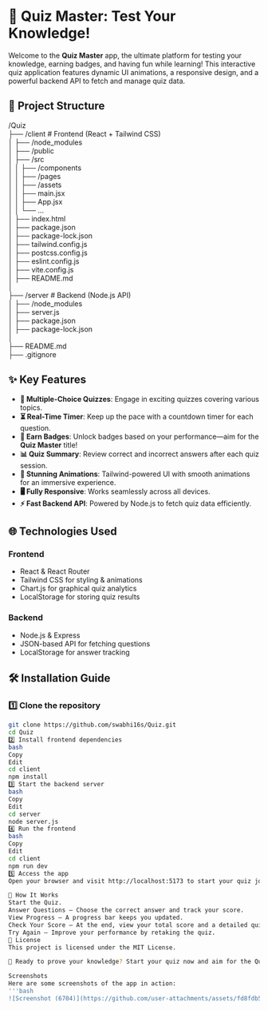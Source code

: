 # 🧠 Quiz Master: Test Your Knowledge!

Welcome to the **Quiz Master** app, the ultimate platform for testing your knowledge, earning badges, and having fun while learning! This interactive quiz application features dynamic UI animations, a responsive design, and a powerful backend API to fetch and manage quiz data.

## 🚀 Project Structure
/Quiz  
├── /client                # Frontend (React + Tailwind CSS)  
│   ├── /node_modules       
│   ├── /public              
│   ├── /src                
│   │   ├── /components   
│   │   ├── /pages          
│   │   ├── /assets       
│   │   ├── main.jsx        
│   │   ├── App.jsx        
│   │   └── ...  
│   ├── index.html         
│   ├── package.json      
│   ├── package-lock.json  
│   ├── tailwind.config.js  
│   ├── postcss.config.js    
│   ├── eslint.config.js    
│   ├── vite.config.js     
│   ├── README.md          
│  
├── /server                # Backend (Node.js API)  
│   ├── /node_modules       
│   ├── server.js          
│   ├── package.json        
│   ├── package-lock.json  
│  
├── README.md              
├── .gitignore             




## ✨ Key Features

- **🎯 Multiple-Choice Quizzes**: Engage in exciting quizzes covering various topics.
- **⏳ Real-Time Timer**: Keep up the pace with a countdown timer for each question.
- **🏅 Earn Badges**: Unlock badges based on your performance—aim for the **Quiz Master** title!
- **📊 Quiz Summary**: Review correct and incorrect answers after each quiz session.
- **🎨 Stunning Animations**: Tailwind-powered UI with smooth animations for an immersive experience.
- **🖥️ Fully Responsive**: Works seamlessly across all devices.
- **⚡ Fast Backend API**: Powered by Node.js to fetch quiz data efficiently.

## 🌐 Technologies Used

### **Frontend**
- React & React Router
- Tailwind CSS for styling & animations
- Chart.js for graphical quiz analytics
- LocalStorage for storing quiz results

### **Backend**
- Node.js & Express
- JSON-based API for fetching questions
- LocalStorage for answer tracking

## 🛠 Installation Guide

### 1️⃣ Clone the repository

```bash
git clone https://github.com/swabhi16s/Quiz.git
cd Quiz
2️⃣ Install frontend dependencies
bash
Copy
Edit
cd client
npm install
3️⃣ Start the backend server
bash
Copy
Edit
cd server
node server.js
4️⃣ Run the frontend
bash
Copy
Edit
cd client
npm run dev
5️⃣ Access the app
Open your browser and visit http://localhost:5173 to start your quiz journey! 🎉

🏅 How It Works
Start the Quiz.
Answer Questions – Choose the correct answer and track your score.
View Progress – A progress bar keeps you updated.
Check Your Score – At the end, view your total score and a detailed quiz summary.
Try Again – Improve your performance by retaking the quiz.
📄 License
This project is licensed under the MIT License.

🚀 Ready to prove your knowledge? Start your quiz now and aim for the Quiz Master badge! 🏆

Screenshots
Here are some screenshots of the app in action:
'''bash
![Screenshot (6704)](https://github.com/user-attachments/assets/fd8fdb5b-fd27-4257-9b10-9457f3492011)




